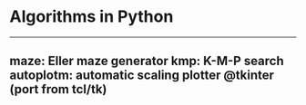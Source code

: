 # Algorithms in Python
---
maze: Eller maze generator
kmp: K-M-P search
autoplotm: automatic scaling plotter @tkinter (port from tcl/tk)
---